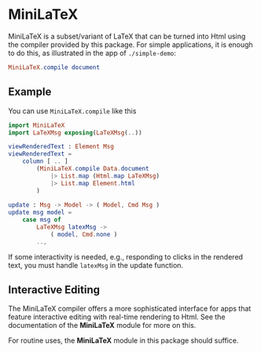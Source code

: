 # MiniLaTeX

MiniLaTeX is a subset/variant of LaTeX that can
be turned into Html using the compiler provided by 
this package.  For simple applications, it is enough to 
do this, as illustrated in the app of `./simple-demo`:

```elm
MiniLaTeX.compile document
```


## Example

You can use `MiniLaTeX.compile` like this

```elm
import MiniLaTeX
import LaTeXMsg exposing(LaTeXMsg(..))

viewRenderedText : Element Msg
viewRenderedText =
    column [ .. ]
        (MiniLaTeX.compile Data.document
            |> List.map (Html.map LaTeXMsg)
            |> List.map Element.html
        )
        
update : Msg -> Model -> ( Model, Cmd Msg )
update msg model =
    case msg of
        LaTeXMsg latexMsg ->
            ( model, Cmd.none )
        ..,


```

If some interactivity is needed, e.g., responding
to clicks in the rendered text, you must handle `latexMsg` in
the update function.


## Interactive Editing

The MiniLaTeX compiler offers a more sophisticated interface for
apps that feature interactive editing with real-time rendering
to Html.  See the documentation of the **MiniLaTeX** module for more
on this.

For routine uses, the **MiniLaTeX** module in this package 
should suffice.